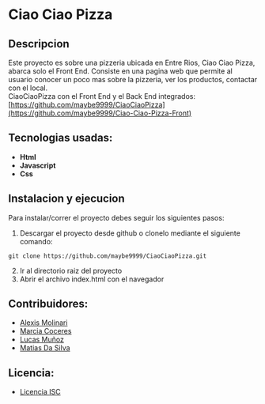 <h1>Ciao Ciao Pizza</h1>

## Descripcion

Este proyecto es sobre una pizzeria ubicada en Entre Rios, Ciao Ciao Pizza, abarca solo el Front End. 
Consiste en una pagina web que permite al usuario conocer un poco mas sobre la pizzeria, ver los productos, contactar con el local. </br>
CiaoCiaoPizza con el Front End y el Back End integrados: [https://github.com/maybe9999/CiaoCiaoPizza](https://github.com/maybe9999/Ciao-Ciao-Pizza-Front)

## Tecnologias usadas:
* **Html**
* **Javascript**
* **Css**

## Instalacion y ejecucion

Para instalar/correr el proyecto debes seguir los siguientes pasos:

1. Descargar el proyecto desde github o clonelo mediante el siguiente comando:
```
git clone https://github.com/maybe9999/CiaoCiaoPizza.git
```
   
2. Ir al directorio raiz del proyecto
3. Abrir el archivo index.html con el navegador


## Contribuidores:
* [Alexis Molinari](https://github.com/AlexisGMolinari98)
* [Marcia Coceres](https://github.com/Marcia022)
* [Lucas Muñoz](https://github.com/lucasm135)
* [Matias Da Silva](https://github.com/maybe9999)

## Licencia:
* [Licencia ISC](https://www.isc.org/licenses/)
